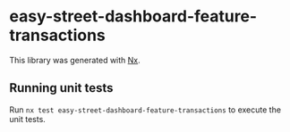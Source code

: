 # easy-street-dashboard-feature-transactions

This library was generated with [Nx](https://nx.dev).

## Running unit tests

Run `nx test easy-street-dashboard-feature-transactions` to execute the unit tests.
